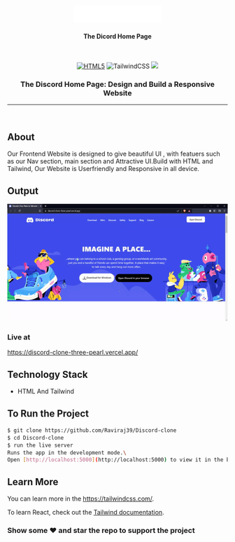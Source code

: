 <div align="center">
<img src="./assets/images/logo.png" width=200px/>
<h4>The Dicord Home Page</h4>
<br>

[![HTML5](https://img.shields.io/badge/html5-%23E34F26.svg?style=for-the-badge&logo=html5&logoColor=white)](https://html.com/ "HTML")
![TailwindCSS](https://img.shields.io/badge/tailwindcss-%2338B2AC.svg?style=for-the-badge&logo=tailwind-css&logoColor=white)
[![](https://img.shields.io/badge/IDE-Visual_Studio_Code-red?style=for-the-badge&logo=visual-studio-code)](https://code.visualstudio.com/ "Visual Studio Code")

<h3>The Discord Home Page: Design and Build a Responsive Website</h3>
</div>

---

<br>

## About

Our Frontend Website is designed to give beautiful UI , with featuers such as our Nav section, main section and Attractive UI.Build with HTML and Tailwind, Our Website is Userfriendly and Responsive in all device.

## Output
![veide](./assets/images/video-to-gif.gif)



### Live at

https://discord-clone-three-pearl.vercel.app/
## Technology Stack

- HTML And Tailwind

## To Run the Project

```sh
$ git clone https://github.com/Raviraj39/Discord-clone
$ cd Discord-clone
$ run the live server
Runs the app in the development mode.\
Open [http://localhost:5000](http://localhost:5000) to view it in the browser.
```

## Learn More

You can learn more in the https://tailwindcss.com/.

To learn React, check out the [Tailwind documentation](https://tailwindcss.com/docs).

### Show some :heart: and star the repo to support the project